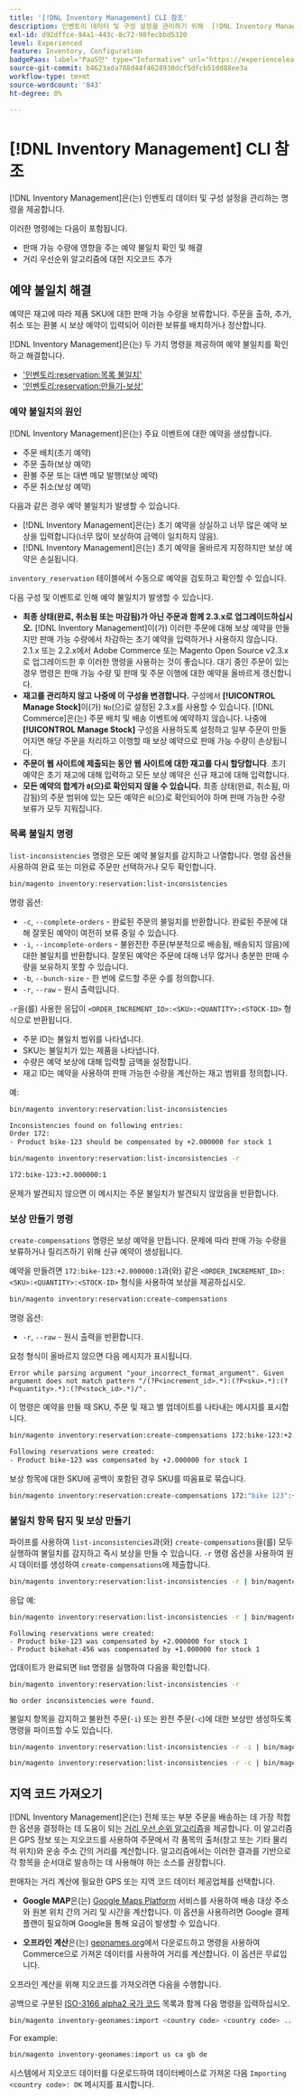 ```yaml
---
title: '[!DNL Inventory Management] CLI 참조'
description: 인벤토리 데이터 및 구성 설정을 관리하기 위해  [!DNL Inventory Management] 모듈에서 제공하는 명령에 대해 알아봅니다.
exl-id: d92dffce-94a1-443c-8c72-98fecbbd5320
level: Experienced
feature: Inventory, Configuration
badgePaas: label="PaaS만" type="Informative" url="https://experienceleague.adobe.com/en/docs/commerce/user-guides/product-solutions" tooltip="Adobe Commerce 온 클라우드 프로젝트(Adobe 관리 PaaS 인프라) 및 온프레미스 프로젝트에만 적용됩니다."
source-git-commit: b4623ada788d44f4628930dcf5dfcb51dd88ee3a
workflow-type: tm+mt
source-wordcount: '843'
ht-degree: 0%

---
```


# [!DNL Inventory Management] CLI 참조

[!DNL Inventory Management]은(는) 인벤토리 데이터 및 구성 설정을 관리하는 명령을 제공합니다.

이러한 명령에는 다음이 포함됩니다.

- 판매 가능 수량에 영향을 주는 예약 불일치 확인 및 해결
- 거리 우선순위 알고리즘에 대한 지오코드 추가

## 예약 불일치 해결

예약은 재고에 따라 제품 SKU에 대한 판매 가능 수량을 보류합니다. 주문을 출하, 추가, 취소 또는 환불 시 보상 예약이 입력되어 이러한 보류를 배치하거나 정산합니다.

[!DNL Inventory Management]은(는) 두 가지 명령을 제공하여 예약 불일치를 확인하고 해결합니다.

- [&#39;인벤토리:reservation:목록 불일치&#39;](#list-inconsistencies-command)
- [&#39;인벤토리:reservation:만들기-보상&#39;](#create-compensations-command)

### 예약 불일치의 원인

[!DNL Inventory Management]은(는) 주요 이벤트에 대한 예약을 생성합니다.

- 주문 배치(초기 예약)
- 주문 출하(보상 예약)
- 환불 주문 또는 대변 메모 발행(보상 예약)
- 주문 취소(보상 예약)

다음과 같은 경우 예약 불일치가 발생할 수 있습니다.

- [!DNL Inventory Management]은(는) 초기 예약을 상실하고 너무 많은 예약 보상을 입력합니다(너무 많이 보상하여 금액이 일치하지 않음).
- [!DNL Inventory Management]은(는) 초기 예약을 올바르게 지정하지만 보상 예약은 손실됩니다.

`inventory_reservation` 테이블에서 수동으로 예약을 검토하고 확인할 수 있습니다.

다음 구성 및 이벤트로 인해 예약 불일치가 발생할 수 있습니다.

- **최종 상태(완료, 취소됨 또는 마감됨)가 아닌 주문과 함께 2.3.x로 업그레이드하십시오.** [!DNL Inventory Management]이(가) 이러한 주문에 대해 보상 예약을 만들지만 판매 가능 수량에서 차감하는 초기 예약을 입력하거나 사용하지 않습니다. 2.1.x 또는 2.2.x에서 Adobe Commerce 또는 Magento Open Source v2.3.x로 업그레이드한 후 이러한 명령을 사용하는 것이 좋습니다. 대기 중인 주문이 있는 경우 명령은 판매 가능 수량 및 판매 및 주문 이행에 대한 예약을 올바르게 갱신합니다.
- **재고를 관리하지 않고 나중에 이 구성을 변경합니다.** 구성에서 **[!UICONTROL Manage Stock]**&#x200B;이(가) `No`(으)로 설정된 2.3.x를 사용할 수 있습니다. [!DNL Commerce]은(는) 주문 배치 및 배송 이벤트에 예약하지 않습니다. 나중에 **[!UICONTROL Manage Stock]** 구성을 사용하도록 설정하고 일부 주문이 만들어지면 해당 주문을 처리하고 이행할 때 보상 예약으로 판매 가능 수량이 손상됩니다.
- **주문이 웹 사이트에 제출되는 동안 웹 사이트에 대한 재고를 다시 할당합니다**. 초기 예약은 초기 재고에 대해 입력하고 모든 보상 예약은 신규 재고에 대해 입력합니다.
- **모든 예약의 합계가 `0`(으)로 확인되지 않을 수 있습니다.** 최종 상태(완료, 취소됨, 마감됨)의 주문 범위에 있는 모든 예약은 `0`(으)로 확인되어야 하며 판매 가능한 수량 보류가 모두 지워집니다.

### 목록 불일치 명령

`list-inconsistencies` 명령은 모든 예약 불일치를 감지하고 나열합니다. 명령 옵션을 사용하여 완료 또는 미완료 주문만 선택하거나 모두 확인합니다.

```bash
bin/magento inventory:reservation:list-inconsistencies
```

명령 옵션:

- `-c`, `--complete-orders` - 완료된 주문의 불일치를 반환합니다. 완료된 주문에 대해 잘못된 예약이 여전히 보류 중일 수 있습니다.
- `-i`, `--incomplete-orders` - 불완전한 주문(부분적으로 배송됨, 배송되지 않음)에 대한 불일치를 반환합니다. 잘못된 예약은 주문에 대해 너무 많거나 충분한 판매 수량을 보유하지 못할 수 있습니다.
- `-b`, `--bunch-size` - 한 번에 로드할 주문 수를 정의합니다.
- `-r`, `--raw` - 원시 출력입니다.

`-r`을(를) 사용한 응답이 `<ORDER_INCREMENT_ID>:<SKU>:<QUANTITY>:<STOCK-ID>` 형식으로 반환됩니다.

- 주문 ID는 불일치 범위를 나타냅니다.
- SKU는 불일치가 있는 제품을 나타냅니다.
- 수량은 예약 보상에 대해 입력할 금액을 설정합니다.
- 재고 ID는 예약을 사용하여 판매 가능한 수량을 계산하는 재고 범위를 정의합니다.

예:

```bash
bin/magento inventory:reservation:list-inconsistencies

Inconsistencies found on following entries:
Order 172:
- Product bike-123 should be compensated by +2.000000 for stock 1
```

```bash
bin/magento inventory:reservation:list-inconsistencies -r

172:bike-123:+2.000000:1
```

문제가 발견되지 않으면 이 메시지는 주문 불일치가 발견되지 않았음을 반환합니다.

### 보상 만들기 명령

`create-compensations` 명령은 보상 예약을 만듭니다. 문제에 따라 판매 가능 수량을 보류하거나 릴리즈하기 위해 신규 예약이 생성됩니다.

예약을 만들려면 `172:bike-123:+2.000000:1`과(와) 같은 `<ORDER_INCREMENT_ID>:<SKU>:<QUANTITY>:<STOCK-ID>` 형식을 사용하여 보상을 제공하십시오.

```bash
bin/magento inventory:reservation:create-compensations
```

명령 옵션:

- `-r`, `--raw` - 원시 출력을 반환합니다.

요청 형식이 올바르지 않으면 다음 메시지가 표시됩니다.

```
Error while parsing argument "your_incorrect_format_argument". Given argument does not match pattern "/(?P<increment_id>.*):(?P<sku>.*):(?P<quantity>.*):(?P<stock_id>.*)/".
```

이 명령은 예약을 만들 때 SKU, 주문 및 재고 별 업데이트를 나타내는 메시지를 표시합니다.

```bash
bin/magento inventory:reservation:create-compensations 172:bike-123:+2.000000:1

Following reservations were created:
- Product bike-123 was compensated by +2.000000 for stock 1
```

보상 항목에 대한 SKU에 공백이 포함된 경우 SKU를 따옴표로 묶습니다.

```bash
bin/magento inventory:reservation:create-compensations 172:"bike 123":+2.000000:1
```

### 불일치 항목 탐지 및 보상 만들기

파이프를 사용하여 `list-inconsistencies`과(와) `create-compensations`을(를) 모두 실행하여 불일치를 감지하고 즉시 보상을 만들 수 있습니다. `-r` 명령 옵션을 사용하여 원시 데이터를 생성하여 `create-compensations`에 제출합니다.

```bash
bin/magento inventory:reservation:list-inconsistencies -r | bin/magento inventory:reservation:create-compensations
```

응답 예:

```bash
bin/magento inventory:reservation:list-inconsistencies -r | bin/magento inventory:reservation:create-compensations
```

```
Following reservations were created:
- Product bike-123 was compensated by +2.000000 for stock 1
- Product bikehat-456 was compensated by +1.000000 for stock 1
```

업데이트가 완료되면 list 명령을 실행하여 다음을 확인합니다.

```bash
bin/magento inventory:reservation:list-inconsistencies -r
```

```
No order inconsistencies were found.
```

불일치 항목을 감지하고 불완전 주문(`-i`) 또는 완전 주문(`-c`)에 대한 보상만 생성하도록 명령을 파이프할 수도 있습니다.

```bash
bin/magento inventory:reservation:list-inconsistencies -r -i | bin/magento inventory:reservation:create-compensations
```

```bash
bin/magento inventory:reservation:list-inconsistencies -r -c | bin/magento inventory:reservation:create-compensations
```

## 지역 코드 가져오기

[!DNL Inventory Management]은(는) 전체 또는 부분 주문을 배송하는 데 가장 적합한 옵션을 결정하는 데 도움이 되는 [거리 우선 순위 알고리즘](distance-priority-algorithm.md)을 제공합니다. 이 알고리즘은 GPS 정보 또는 지오코드를 사용하여 주문에서 각 품목의 출처(창고 또는 기타 물리적 위치)와 운송 주소 간의 거리를 계산합니다. 알고리즘에서는 이러한 결과를 기반으로 각 항목을 순서대로 발송하는 데 사용해야 하는 소스를 권장합니다.

판매자는 거리 계산에 필요한 GPS 또는 지역 코드 데이터 제공업체를 선택합니다.

- **Google MAP**&#x200B;은(는) [Google Maps Platform](https://mapsplatform.google.com/) 서비스를 사용하여 배송 대상 주소와 원본 위치 간의 거리 및 시간을 계산합니다. 이 옵션을 사용하려면 Google 결제 플랜이 필요하며 Google을 통해 요금이 발생할 수 있습니다.

- **오프라인 계산**&#x200B;은(는) [geonames.org](https://www.geonames.org/)에서 다운로드하고 명령을 사용하여 Commerce으로 가져온 데이터를 사용하여 거리를 계산합니다. 이 옵션은 무료입니다.

오프라인 계산을 위해 지오코드를 가져오려면 다음을 수행합니다.

공백으로 구분된 [ISO-3166 alpha2 국가 코드](https://www.geonames.org/countries/) 목록과 함께 다음 명령을 입력하십시오.

```bash
bin/magento inventory-geonames:import <country code> <country code> ...
```

For example:

```bash
bin/magento inventory-geonames:import us ca gb de
```

시스템에서 지오코드 데이터를 다운로드하여 데이터베이스로 가져온 다음 `Importing <country code>: OK` 메시지를 표시합니다.
